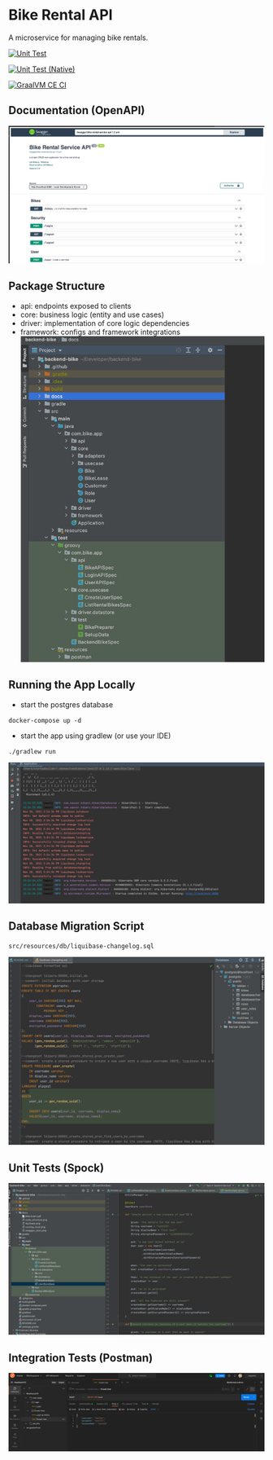 # Bike Rental API
A microservice for managing bike rentals.

[![Unit Test](https://github.com/assignments-tsb/backend-bike/actions/workflows/unit_test.yml/badge.svg)](https://github.com/assignments-tsb/backend-bike/actions/workflows/unit_test.yml)

[![Unit Test (Native)](https://github.com/assignments-tsb/backend-bike/actions/workflows/unit_test_native.yml/badge.svg)](https://github.com/assignments-tsb/backend-bike/actions/workflows/unit_test_native.yml)

[![GraalVM CE CI](https://github.com/assignments-tsb/backend-bike/actions/workflows/graalvm.yml/badge.svg)](https://github.com/assignments-tsb/backend-bike/actions/workflows/graalvm.yml)

## Documentation (OpenAPI)
![Swagger Docs](docs/swagger_docs.png)

## Package Structure
- api: endpoints exposed to clients
- core: business logic (entity and use cases)
- driver: implementation of core logic dependencies
- framework: configs and framework integrations
![Packege Structure](docs/code_structure.png)

## Running the App Locally
- start the postgres database
```
docker-compose up -d
```
- start the app using gradlew (or use your IDE)
```
./gradlew run
```
![Local Run](docs/running_local.png)

## Database Migration Script
```
src/resources/db/liquibase-changelog.sql
```
![Liquibase](docs/liquibase.png)

## Unit Tests (Spock)
![Unit Test](docs/unit_tests.png)

## Integration Tests (Postman)
![Integration Tests](docs/postman.png)

